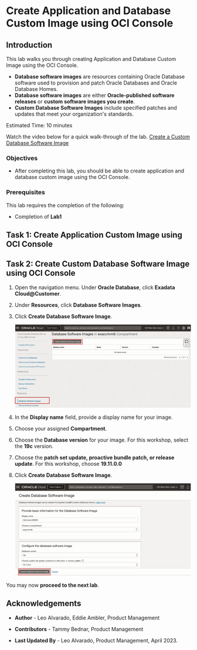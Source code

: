 # Create Application and Database Custom Image using OCI Console


## Introduction

This lab walks you through creating Application and Database Custom Image using the OCI Console. 
 
  * **Database software images** are resources containing Oracle Database software used to provision and patch Oracle Databases and Oracle Database Homes.
  * **Database software images** are either **Oracle-published software releases** or **custom software images you create**.
  * **Custom Database Software Images** include specified patches and updates that meet your organization's standards.

Estimated Time: 10 minutes

Watch the video below for a quick walk-through of the lab.
  [Create a Custom Database Software Image](youtube:jwxxIih3brQ)

### Objectives

-   After completing this lab, you should be able to create application and database custom image using the OCI Console.


### Prerequisites

This lab requires the completion of the following:

* Completion of **Lab1**

## Task 1: Create Application Custom Image using OCI Console
## Task 2: Create Custom Database Software Image using OCI Console

1. Open the navigation menu. Under **Oracle Database**, click **Exadata Cloud@Customer**.

2. Under **Resources**, click **Database Software Images**.

3. Click **Create Database Software Image**.

    ![Create Custom Database Software Image](./images/create-custom-dbsw.png " ")

4. In the **Display name** field, provide a display name for your image.
   
5. Choose your assigned **Compartment**.

6. Choose the **Database version** for your image. For this workshop, select the **19c** version.

7. Choose the **patch set update, proactive bundle patch, or release update**. For this workshop, choose **19.11.0.0**

8. Click **Create Database Software Image**.

    ![Create Custom Database Software Image Dialog Page](./images/create-dbsw-page.png " ")

You may now **proceed to the next lab**. 

<!--
## Learn More

* Click [here](https://docs.public.oneportal.content.oci.oraclecloud.com/en-us/iaas/exadata/doc/ecc-create-first-db.html) to learn more about Creating an Oracle Database on Exadata Database Service.

-->

## Acknowledgements

* **Author** - Leo Alvarado, Eddie Ambler, Product Management

* **Contributors** - Tammy Bednar, Product Management

* **Last Updated By** - Leo Alvarado, Product Management, April 2023.
